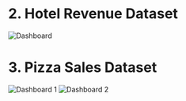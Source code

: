 # 2. Hotel Revenue Dataset
![Dashboard](https://github.com/saadakhtarse/sql_projects/assets/98681830/3e177728-4fc0-4a97-bbab-82fac1775d9c)

# 3. Pizza Sales Dataset
![Dashboard 1](https://github.com/saadakhtarse/sql_projects/assets/98681830/bdde2dcc-463a-406e-9c0f-74ae9db99f59)
![Dashboard 2](https://github.com/saadakhtarse/sql_projects/assets/98681830/7e52017e-37ab-4041-8a7f-d1007df70842)
